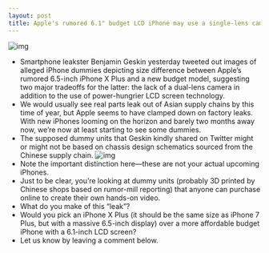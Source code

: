 ```yaml
---
layout: post
title: Apple's rumored 6.1" budget LCD iPhone may use a single-lens camera to keep prices down
---
```

![img](http://media.idownloadblog.com/wp-content/uploads/2018/07/iPhone-X-Plus-dummy-unit-leak-001.jpg)
* Smartphone leakster Benjamin Geskin yesterday tweeted out images of alleged iPhone dummies depicting size difference between Apple’s rumored 6.5-inch iPhone X Plus and a new budget model, suggesting two major tradeoffs for the latter: the lack of a dual-lens camera in addition to the use of power-hungrier LCD screen technology.
* We would usually see real parts leak out of Asian supply chains by this time of year, but Apple seems to have clamped down on factory leaks. With new iPhones looming on the horizon and barely two months away now, we’re now at least starting to see some dummies.
* The supposed dummy units that Geskin kindly shared on Twitter might or might not be based on chassis design schematics sourced from the Chinese supply chain.
![img](http://media.idownloadblog.com/wp-content/uploads/2018/07/iPhone-X-Plus-dummy-unit-leak-002.jpeg)
* Note the important distinction here—these are not your actual upcoming iPhones.
* Just to be clear, you’re looking at dummy units (probably 3D printed by Chinese shops based on rumor-mill reporting) that anyone can purchase online to create their own hands-on video.
* What do you make of this “leak”?
* Would you pick an iPhone X Plus (it should be the same size as iPhone 7 Plus, but with a massive 6.5-inch display) over a more affordable budget iPhone with a 6.1-inch LCD screen?
* Let us know by leaving a comment below.

